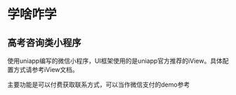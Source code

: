 # 学啥咋学
## 高考咨询类小程序  

使用uniapp编写的微信小程序，UI框架使用的是uniapp官方推荐的iView。具体配置方式请参考iView文档。  

主要功能是可以付费获取联系方式，可以当作微信支付的demo参考

